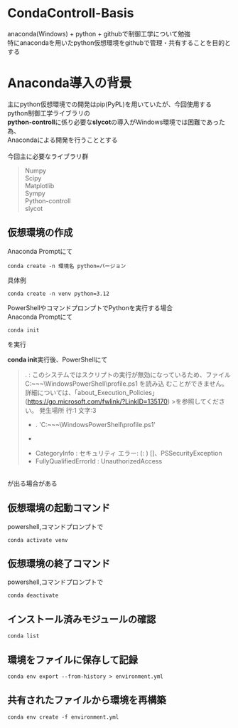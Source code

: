 # CondaControll-Basis
anaconda(Windows) + python + githubで制御工学について勉強 <br>
特にanacondaを用いたpython仮想環境をgithubで管理・共有することを目的とする

# Anaconda導入の背景
主にpython仮想環境での開発はpip(PyPL)を用いていたが、今回使用するpython制御工学ライブラリの<br>
**python-controll**に係り必要な**slycot**の導入がWindows環境では困難であった為、<br>
Anacondaによる開発を行うこととする
<br>
<br>
今回主に必要なライブラリ群
>Numpy<br>
>Scipy<br>
>Matplotlib<br>
>Sympy<br>
>Python-controll<br>
>slycot<br>

## 仮想環境の作成
Anaconda Promptにて<br>
```
conda create -n 環境名 python=バージョン
```

具体例<br>
```
conda create -n venv python=3.12
```

PowerShellやコマンドプロンプトでPythonを実行する場合<br>
Anaconda Promptにて
```
conda init
```
を実行

**conda init**実行後、PowerShellにて
>. : このシステムではスクリプトの実行が無効になっているため、ファイル C:\~~~\WindowsPowerShell\profile.ps1 を読み込
>むことができません。詳細については、「about_Execution_Policies」(https://go.microsoft.com/fwlink/?LinkID=135170) >を参照してください。
>発生場所 行:1 文字:3
>+ . 'C:\~~~\WindowsPowerShell\profile.ps1'
>+   ~~~~~~~~~~~~~~~~~~~~~~~~~~~~~~~~~~~~~~~~~~~~~~~~~~~~~~~~
>    + CategoryInfo          : セキュリティ エラー: (: ) []、PSSecurityException
>    + FullyQualifiedErrorId : UnauthorizedAccess

<br>が出る場合がある

## 仮想環境の起動コマンド
powershell,コマンドプロンプトで <br>
```
conda activate venv
```

## 仮想環境の終了コマンド
powershell,コマンドプロンプトで<br>
```
conda deactivate
```

## インストール済みモジュールの確認
```
conda list
```

## 環境をファイルに保存して記録
```
conda env export --from-history > environment.yml
```

## 共有されたファイルから環境を再構築
```
conda env create -f environment.yml
```
